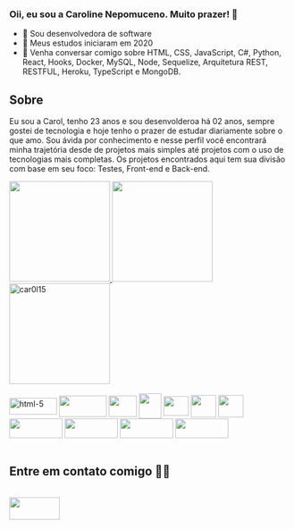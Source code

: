 ### Oii, eu sou a Caroline Nepomuceno. Muito prazer! 👋

- 🌱 Sou desenvolvedora de software
- 👯 Meus estudos iniciaram em 2020
- 💬 Venha conversar comigo sobre HTML, CSS, JavaScript, C#, Python, React, Hooks, Docker, MySQL, Node, Sequelize, Arquitetura REST, RESTFUL, Heroku, TypeScript e MongoDB.


## Sobre 
Eu sou a Carol, tenho 23
 anos e sou desenvolderoa há 02 anos, sempre
gostei de tecnologia e hoje tenho o prazer de estudar diariamente sobre o que amo. Sou
ávida por conhecimento e nesse perfil você encontrará minha trajetória desde de projetos
mais simples até projetos com o uso de tecnologias mais completas.
Os projetos encontrados aqui tem sua divisão com base em seu foco: Testes, Front-end e Back-end.


<div>
  <a href="https://github.com/car0l15">
  <img height="180em" src="https://github-readme-stats.vercel.app/api?username=car0l15&count_private=true&theme=dracula&include_all_commits=true" /> 
  <img height="180em" src="https://github-readme-stats.vercel.app/api/top-langs/?username=car0l15&layout=compact&theme=dracula"/>
  <img height="180em" src="https://github-readme-streak-stats.herokuapp.com?user=car0l15&theme=dracula" alt="car0l15" />

  
  </a>
</div>
  
  <div style="display: inline_block"><br>
    <img align="center" height="30" width="85" alt="html-5" src="https://img.shields.io/badge/HTML5-E34F26?style=for-the-badge&logo=html5&logoColor=white"/>
    <img align="center" height="38" width="85" src="https://img.shields.io/badge/CSS3-1572B6?style=for-the-badge&logo=css3&logoColor=white"/>
    <img align="center" height="38" width="50"src="https://cdn.jsdelivr.net/gh/devicons/devicon/icons/javascript/javascript-original.svg" />
    <img  align="center" height="45" width="40" src="https://cdn.jsdelivr.net/gh/devicons/devicon/icons/react/react-original-wordmark.svg" />
    <img align="center" height="35" width="45" src="https://cdn.jsdelivr.net/gh/devicons/devicon/icons/redux/redux-original.svg" />
    <img align="center" height="40" width="45" src="https://cdn.jsdelivr.net/gh/devicons/devicon/icons/docker/docker-original-wordmark.svg" />
    <img align="center" height="40" width="45" src="https://cdn.jsdelivr.net/gh/devicons/devicon/icons/mysql/mysql-original.svg" /> 
    <img align=center height="35" width="95" src="https://img.shields.io/badge/Node.js-339933?style=for-the-badge&logo=nodedotjs&logoColor=white"/>
    <img align=center height="35" width="95" src="https://img.shields.io/badge/Heroku-430098?style=for-the-badge&logo=heroku&logoColor=white" />
    <img align=center height="35" width="95" src="https://img.shields.io/badge/TypeScript-007ACC?style=for-the-badge&logo=typescript&logoColor=white" />
    <img align=center height="35" width="95" src="https://img.shields.io/badge/Sequelize-52B0E7?style=for-the-badge&logo=Sequelize&logoColor=white" />
    
    
</div>
  
 <br>
  
  ## Entre em contato comigo 🙂🔥
  <div style="display: inline_block"> <br>
    <a href="https://www.linkedin.com/in/caroline-nepomuceno/" target="_blank">
   <img  align="center" height="40" width="90" src="https://img.shields.io/badge/LinkedIn-0077B5?style=for-the-badge&logo=linkedin&logoColor=white"/>
   </a>
  </div>
  
  
  
